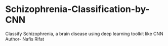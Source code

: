 # Schizophrenia-Classification-by-CNN
Classify Schizophrenia, a brain disease using deep learning toolkit like CNN
<br>
Author- Nafis Rifat

